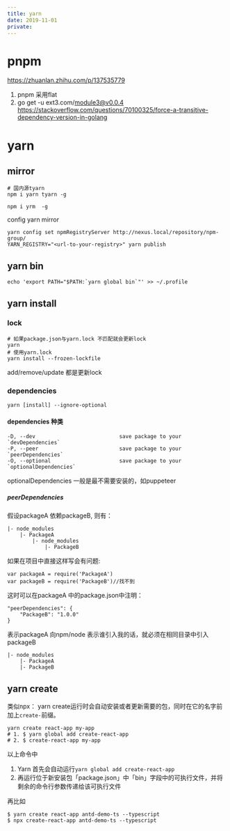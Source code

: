 ```yaml
---
title: yarn
date: 2019-11-01
private: 
---
```

# pnpm
https://zhuanlan.zhihu.com/p/137535779
1. pnpm 采用flat
2. go get -u ext3.com/module3@v0.0.4 https://stackoverflow.com/questions/70100325/force-a-transitive-dependency-version-in-golang

# yarn
## mirror
    # 国内源tyarn
    npm i yarn tyarn -g

    npm i yrm  -g

config yarn mirror

    yarn config set npmRegistryServer http://nexus.local/repository/npm-group/
    YARN_REGISTRY="<url-to-your-registry>" yarn publish

## yarn bin
    echo 'export PATH="$PATH:`yarn global bin`"' >> ~/.profile

## yarn install
### lock
    # 如果package.json与yarn.lock 不匹配就会更新lock
    yarn 
    # 使用yarn.lock
    yarn install --frozen-lockfile

add/remove/update 都是更新lock

### dependencies

    yarn [install] --ignore-optional

#### dependencies 种类

    -D, --dev                           save package to your `devDependencies`
    -P, --peer                          save package to your `peerDependencies`
    -O, --optional                      save package to your `optionalDependencies`

optionalDependencies 一般是最不需要安装的，如puppeteer

##### peerDependencies
假设packageA 依赖packageB, 则有：

    |- node_modules
        |- PackageA
            |- node_modules
                |- PackageB


如果在项目中直接这样写会有问题:

    var packageA = require('PackageA')
    var packageB = require('PackageB')//找不到

这时可以在packageA 中的package.json中注明：

    "peerDependencies": {
        "PackageB": "1.0.0"
    }

表示packageA 向npm/node 表示谁引入我的话，就必须在相同目录中引入packageB

    |- node_modules
        |- PackageA
        |- PackageB

## yarn create
类似npx： yarn create运行时会自动安装或者更新需要的包，同时在它的名字前加上`create-`前缀。

    yarn create react-app my-app
    # 1. $ yarn global add create-react-app
    # 2. $ create-react-app my-app

以上命令中
1. Yarn 首先会自动运行`yarn global add create-react-app`
2. 再运行位于新安装包「package.json」中「bin」字段中的可执行文件，并将剩余的命令行参数传递给该可执行文件 

再比如

    $ yarn create react-app antd-demo-ts --typescript
    $ npx create-react-app antd-demo-ts --typescript
